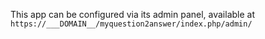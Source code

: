 This app can be configured via its admin panel, available at `https://___DOMAIN__/myquestion2answer/index.php/admin/`
